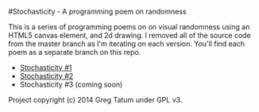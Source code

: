 #Stochasticity - A programming poem on randomness

This is a series of programming poems on on visual randomness using an HTML5 canvas element, and 2d drawing. I removed all of the source code from the master branch as I'm iterating on each version. You'll find each poem as a separate branch on this repo.

* [Stochasticity #1](http://gregtatum.com/poems/stochasticity/)
* [Stochasticity #2](http://gregtatum.com/poems/stochasticity-2/)
* Stochasticity #3 (coming soon)

Project copyright (c) 2014 Greg Tatum under GPL v3.